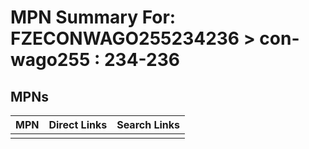 



# MPN Summary For: FZECONWAGO255234236 > con-wago255 : 234-236

## MPNs
  

|MPN|Direct Links|Search Links|
| :--- | :--- | :--- |
||||
